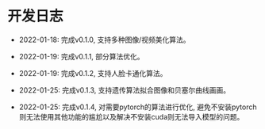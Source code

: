 # 开发日志

- 2022-01-18: 完成v0.1.0, 支持多种图像/视频美化算法。

- 2022-01-19: 完成v0.1.1, 部分算法优化。

- 2022-01-19: 完成v0.1.2, 支持人脸卡通化算法。

- 2022-01-25: 完成v0.1.3, 支持遗传算法拟合图像和贝塞尔曲线画画。

- 2022-01-25: 完成v0.1.4, 对需要pytorch的算法进行优化, 避免不安装pytorch则无法使用其他功能的尴尬以及解决不安装cuda则无法导入模型的问题。